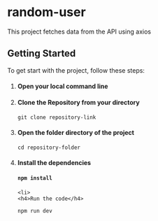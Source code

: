 # random-user

<p>This project fetches data from the API using axios</p>

<h2>Getting Started</h2>
<p>To get start with the project, follow these steps:<p>

<ol>
  <li>
  <h4>Open your local command line</h4>
  </li>

  <li>
  <h4>Clone the Repository from your directory</h4>
<code>git clone repository-link</code>
  </li>

  <li>
  <h4>Open the folder directory of the project</h4>
<code>cd repository-folder</code>
  </li>

  <li>
  <h4>Install the dependencies<h4>
  <code>npm install</code>
  </li>

    <li>
    <h4>Run the code</h4>
  <code>npm run dev</code>
    </li>
  
  </ol>

